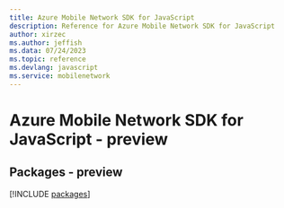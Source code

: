 ```yaml
---
title: Azure Mobile Network SDK for JavaScript
description: Reference for Azure Mobile Network SDK for JavaScript
author: xirzec
ms.author: jeffish
ms.data: 07/24/2023
ms.topic: reference
ms.devlang: javascript
ms.service: mobilenetwork
---
```

# Azure Mobile Network SDK for JavaScript - preview
## Packages - preview
[!INCLUDE [packages](mobile-network-index.md)]
